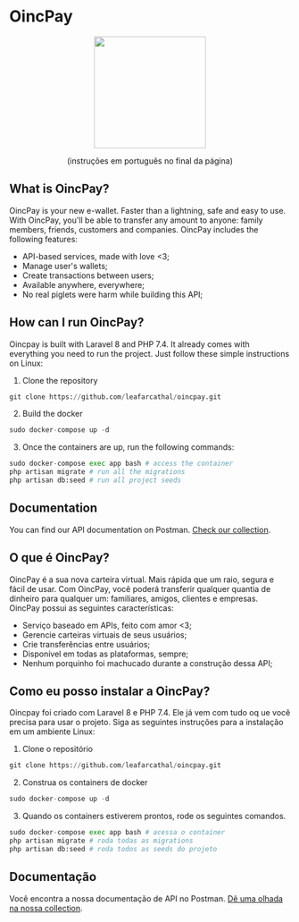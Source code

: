 # OincPay

<p align="center"><img src="https://i.imgur.com/gsrWbwJ.jpg" width="200"></p>

<p align="center" size="12px">(instruções em português no final da página)</p>

## What is OincPay?

OincPay is your new e-wallet. Faster than a lightning, safe and easy to use. With OincPay, you'll be able to transfer any amount to anyone: family members, friends, customers and companies. OincPay includes the following features:

- API-based services, made with love <3;
- Manage user's wallets;
- Create transactions between users;
- Available anywhere, everywhere; 
- No real piglets were harm while building this API;

## How can I run OincPay?

Oincpay is built with Laravel 8 and PHP 7.4. It already comes with everything you need to run the project. Just follow these simple instructions on Linux:

1) Clone the repository

```python
git clone https://github.com/leafarcathal/oincpay.git
```

2) Build the docker

```python
sudo docker-compose up -d
```

3) Once the containers are up, run the following commands:

```python
sudo docker-compose exec app bash # access the container
php artisan migrate # run all the migrations
php artisan db:seed # run all project seeds
```
## Documentation

You can find our API documentation on Postman. [Check our collection](https://www.getpostman.com/collections/a2d34d891db2493a744d).




## O que é OincPay?

OincPay é a sua nova carteira virtual. Mais rápida que um raio, segura e fácil de usar. Com OincPay, você poderá transferir qualquer quantia de dinheiro para qualquer um: familiares, amigos, clientes e empresas. OincPay possui as seguintes características:

- Serviço baseado em APIs, feito com amor <3;
- Gerencie carteiras virtuais de seus usuários;
- Crie transferências entre usuários;
- Disponível em todas as plataformas, sempre; 
- Nenhum porquinho foi machucado durante a construção dessa API;

## Como eu posso instalar a OincPay?

Oincpay foi criado com Laravel 8 e PHP 7.4. Ele já vem com tudo oq ue você precisa para usar o projeto. Siga as seguintes instruções para a instalação em um ambiente Linux:

1) Clone o repositório

```python
git clone https://github.com/leafarcathal/oincpay.git
```

2) Construa os containers de docker

```python
sudo docker-compose up -d
```

3) Quando os containers estiverem prontos, rode os seguintes comandos.

```python
sudo docker-compose exec app bash # acessa o container
php artisan migrate # roda todas as migrations
php artisan db:seed # roda todos as seeds do projeto
```
## Documentação

Você encontra a nossa documentação de API no Postman. [Dê uma olhada na nossa collection](https://www.getpostman.com/collections/a2d34d891db2493a744d).